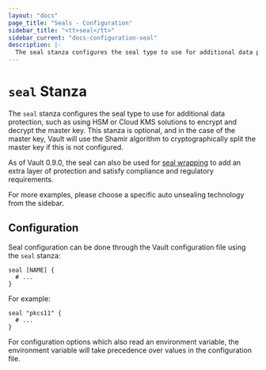 ```yaml
---
layout: "docs"
page_title: "Seals - Configuration"
sidebar_title: "<tt>seal</tt>"
sidebar_current: "docs-configuration-seal"
description: |-
  The seal stanza configures the seal type to use for additional data protection.
---
```


# `seal` Stanza

The `seal` stanza configures the seal type to use for additional data
protection, such as using HSM or Cloud KMS solutions to encrypt and decrypt the
master key. This stanza is optional, and in the case of the master key, Vault
will use the Shamir algorithm to cryptographically split the master key if this
is not configured.

As of Vault 0.9.0, the seal can also be used for [seal wrapping][sealwrap] to
add an extra layer of protection and satisfy compliance and regulatory requirements.

For more examples, please choose a specific auto unsealing technology from the
sidebar.

## Configuration

Seal configuration can be done through the Vault configuration file using the
`seal` stanza:

```hcl
seal [NAME] {
  # ...
}
```

For example:

```hcl
seal "pkcs11" {
  # ...
}
```

For configuration options which also read an environment variable, the
environment variable will take precedence over values in the configuration file.

[sealwrap]: /docs/enterprise/sealwrap/index.html
